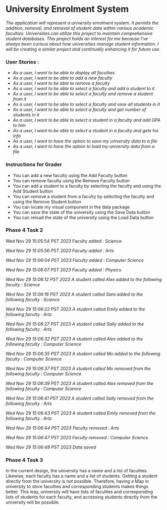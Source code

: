 # University Enrolment System

*The application will represent a university enrolment system. It permits the addition, removal, and retrieval of student data within various academic faculties. Universities can utilize this project to maintain comprehensive student databases. This project holds an interest for me because I've always been curious about how universities manage student information. I will be creating a similar project and continually enhancing it for future use.*

### User Stories :
- *As a user, I want to be able to display all faculties*
- *As a user, I want to be able to add a new faculty*
- *As a user, I want to be able to remove a faculty*
- *As a user, I want to be able to select a faculty and add a student to it*
- *As a user, I want to be able to select a faculty and remove a student from it*
- *As a user, I want to be able to select a faculty and view all students in it*
- *As a user, I want to be able to select a faculty and get number of students in it*
- *As a user, I want to be able to select a student in a faculty and add GPA to him*
- *As a user, I want to be able to select a student in a faculty and gets his info*
- *As a user, I want to have the option to save my university data to a file*
- *As a user, I want to have the option to load my university data from a file*

### Instructions for Grader

- You can add a new faculty using the Add Faculty button
- You can remove faculty using the Remove Faculty button
- You can add a student to a faculty by selecting the faculty and using the Add Student button
- You can remove a student from a faculty by selecting the faculty and using the Remove Student button
- You can locate my visual component in the data package
- You can save the state of the university using the Save Data button
- You can reload the state of the university using the Load Data button



### Phase 4 Task 2 

Wed Nov 29 15:05:54 PST 2023
Faculty added : Science

*Wed Nov 29 15:05:56 PST 2023*
*Faculty added : Arts*

*Wed Nov 29 15:06:04 PST 2023*
*Faculty added : Computer Science*

*Wed Nov 29 15:06:07 PST 2023*
*Faculty added : Physics*

*Wed Nov 29 15:06:12 PST 2023*
*A student called Alex added to the following faculty : Science*

*Wed Nov 29 15:06:16 PST 2023*
*A student called Sara added to the following faculty : Science*

*Wed Nov 29 15:06:22 PST 2023*
*A student called Emily added to the following faculty : Arts*

*Wed Nov 29 15:06:27 PST 2023*
*A student called Sally added to the following faculty : Arts*

*Wed Nov 29 15:06:32 PST 2023*
*A student called Alex added to the following faculty : Computer Science*

*Wed Nov 29 15:06:35 PST 2023*
*A student called Mo added to the following faculty : Computer Science*

*Wed Nov 29 15:06:37 PST 2023*
*A student called Mo removed from the following faculty : Computer Science*

*Wed Nov 29 15:06:39 PST 2023*
*A student called Alex removed from the following faculty : Computer Science*

*Wed Nov 29 15:06:41 PST 2023*
*A student called Sally removed from the following faculty : Arts*

*Wed Nov 29 15:06:43 PST 2023*
*A student called Emily removed from the following faculty : Arts*

*Wed Nov 29 15:06:44 PST 2023*
*Faculty removed : Arts*

*Wed Nov 29 15:06:47 PST 2023*
*Faculty removed : Computer Science*

*Wed Nov 29 15:06:48 PST 2023*
*Data saved*


### Phase 4 Task 3
In the current design, the university has a name and a list of faculties. Likewise, each faculty has a name and a list of students. Getting a student directly from the university is not possible. Therefore, having a Map in university to store faculties and corresponding students makes things better. This way, university will have lists of faculties and corresponding lists of students for each faculty, and accessing students directly from the university will be possible.  
